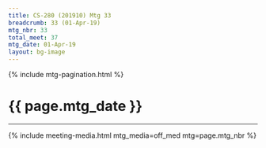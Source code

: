 ```yaml
---
title: CS-280 (201910) Mtg 33
breadcrumb: 33 (01-Apr-19)
mtg_nbr: 33
total_meet: 37
mtg_date: 01-Apr-19
layout: bg-image
---
```

{% include mtg-pagination.html %}
<h1 class="text-center">{{ page.mtg_date }}</h1>
<hr />
{% include meeting-media.html mtg_media=off_med mtg=page.mtg_nbr %}
